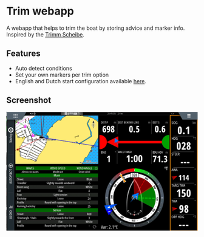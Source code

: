 # Trim webapp
A webapp that helps to trim the boat by storing advice and marker info.
Inspired by the [Trimm Scheibe](https://cdn.compass24.de/media/image/2e/2b/b2/0207401_r1_FS13ix.jpg).

## Features
 - Auto detect conditions
 - Set your own markers per trim option
 - English and Dutch start configuration available [here](https://github.com/htool/signalk-trim-plugin/tree/main/public/configs).


## Screenshot
![Screenshot of Vulcan 12"](https://raw.githubusercontent.com/htool/signalk-trim-plugin/main/images/screenshot-vulcan.png)
